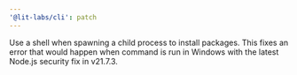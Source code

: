 ```yaml
---
'@lit-labs/cli': patch
---
```


Use a shell when spawning a child process to install packages. This fixes an error that would happen when command is run in Windows with the latest Node.js security fix in v21.7.3.
